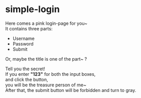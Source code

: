 # simple-login
Here comes a pink login-page for you~  
It contains three parts:  
- Username
- Password
- Submit

Or, maybe the title is one of the part~ ?  

Tell you the secret!  
If you enter **"123"** for both the input boxes,  
and click the button,    
you will be the treasure person of me~  
After that, the submit button will be forbidden and turn to gray. 
